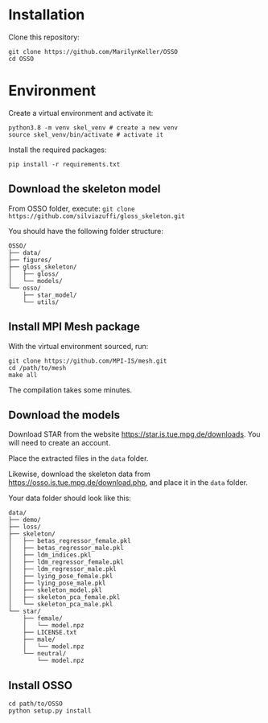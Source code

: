 # Installation

Clone this repository:
```
git clone https://github.com/MarilynKeller/OSSO
cd OSSO
```

# Environment

Create a virtual environment and activate it:
```
python3.8 -m venv skel_venv # create a new venv
source skel_venv/bin/activate # activate it
```

Install the required packages:
```
pip install -r requirements.txt
```

## Download the skeleton model

From OSSO folder, execute:
`git clone https://github.com/silviazuffi/gloss_skeleton.git`

You should have the following folder structure:

```
OSSO/
├── data/
├── figures/
├── gloss_skeleton/
│   ├── gloss/
│   └── models/
└── osso/
    ├── star_model/
    └── utils/
```


## Install MPI Mesh package

With the virtual environment sourced, run:
```
git clone https://github.com/MPI-IS/mesh.git
cd /path/to/mesh
make all
```
The compilation takes some minutes.

## Download the models

Download STAR from the website https://star.is.tue.mpg.de/downloads. You will need to create an account. 

Place the extracted files in the `data` folder.

Likewise, download the skeleton data from https://osso.is.tue.mpg.de/download.php, and place it in the `data` folder.

Your data folder should look like this:

```
data/
├── demo/
├── loss/
├── skeleton/
│   ├── betas_regressor_female.pkl
│   ├── betas_regressor_male.pkl
│   ├── ldm_indices.pkl
│   ├── ldm_regressor_female.pkl
│   ├── ldm_regressor_male.pkl
│   ├── lying_pose_female.pkl
│   ├── lying_pose_male.pkl
│   ├── skeleton_model.pkl
│   ├── skeleton_pca_female.pkl
│   └── skeleton_pca_male.pkl
└── star/
    ├── female/
    │   └── model.npz
    ├── LICENSE.txt
    ├── male/
    │   └── model.npz
    └── neutral/
        └── model.npz
```



## Install OSSO
```
cd path/to/OSSO
python setup.py install
```
